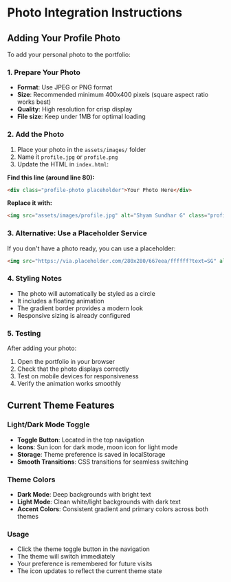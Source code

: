# Photo Integration Instructions

## Adding Your Profile Photo

To add your personal photo to the portfolio:

### 1. Prepare Your Photo
- **Format**: Use JPEG or PNG format
- **Size**: Recommended minimum 400x400 pixels (square aspect ratio works best)
- **Quality**: High resolution for crisp display
- **File size**: Keep under 1MB for optimal loading

### 2. Add the Photo
1. Place your photo in the `assets/images/` folder
2. Name it `profile.jpg` or `profile.png`
3. Update the HTML in `index.html`:

**Find this line (around line 80):**
```html
<div class="profile-photo placeholder">Your Photo Here</div>
```

**Replace it with:**
```html
<img src="assets/images/profile.jpg" alt="Shyam Sundhar G" class="profile-photo">
```

### 3. Alternative: Use a Placeholder Service
If you don't have a photo ready, you can use a placeholder:
```html
<img src="https://via.placeholder.com/280x280/667eea/ffffff?text=SG" alt="Shyam Sundhar G" class="profile-photo">
```

### 4. Styling Notes
- The photo will automatically be styled as a circle
- It includes a floating animation
- The gradient border provides a modern look
- Responsive sizing is already configured

### 5. Testing
After adding your photo:
1. Open the portfolio in your browser
2. Check that the photo displays correctly
3. Test on mobile devices for responsiveness
4. Verify the animation works smoothly

## Current Theme Features

### Light/Dark Mode Toggle
- **Toggle Button**: Located in the top navigation
- **Icons**: Sun icon for dark mode, moon icon for light mode
- **Storage**: Theme preference is saved in localStorage
- **Smooth Transitions**: CSS transitions for seamless switching

### Theme Colors
- **Dark Mode**: Deep backgrounds with bright text
- **Light Mode**: Clean white/light backgrounds with dark text
- **Accent Colors**: Consistent gradient and primary colors across both themes

### Usage
- Click the theme toggle button in the navigation
- The theme will switch immediately
- Your preference is remembered for future visits
- The icon updates to reflect the current theme state
